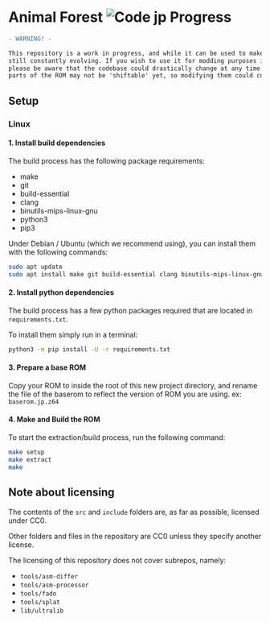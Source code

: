 # Animal Forest ![Code jp Progress]

[Code jp Progress]: https://img.shields.io/endpoint?label=Code%20jp&url=https%3A%2F%2Fprogress.deco.mp%2Fdata%2Fdrmario64%2Fjp%2Fcode%2F%3Fmode%3Dshield%26measure%3Dall

```diff
- WARNING! -

This repository is a work in progress, and while it can be used to make certain changes, it's 
still constantly evolving. If you wish to use it for modding purposes in its current state,
please be aware that the codebase could drastically change at any time. Also note that some
parts of the ROM may not be 'shiftable' yet, so modifying them could currently be difficult.
```

## Setup

### Linux

#### 1. Install build dependencies

The build process has the following package requirements:

* make
* git
* build-essential
* clang
* binutils-mips-linux-gnu
* python3
* pip3

Under Debian / Ubuntu (which we recommend using), you can install them with the following commands:

```bash
sudo apt update
sudo apt install make git build-essential clang binutils-mips-linux-gnu python3 python3-pip
```

#### 2. Install python dependencies

The build process has a few python packages required that are located in `requirements.txt`.

To install them simply run in a terminal:

```bash
python3 -m pip install -U -r requirements.txt
```

#### 3. Prepare a base ROM

Copy your ROM to inside the root of this new project directory, and rename the file of the baserom to reflect the version of ROM you are using. ex: `baserom.jp.z64`

#### 4. Make and Build the ROM

To start the extraction/build process, run the following command:

```bash
make setup
make extract
make
```

## Note about licensing

The contents of the `src` and `include` folders are, as far as possible, licensed under CC0.

Other folders and files in the repository are CC0 unless they specify another license.

The licensing of this repository does not cover subrepos, namely:

* `tools/asm-differ`
* `tools/asm-processor`
* `tools/fado`
* `tools/splat`
* `lib/ultralib`

